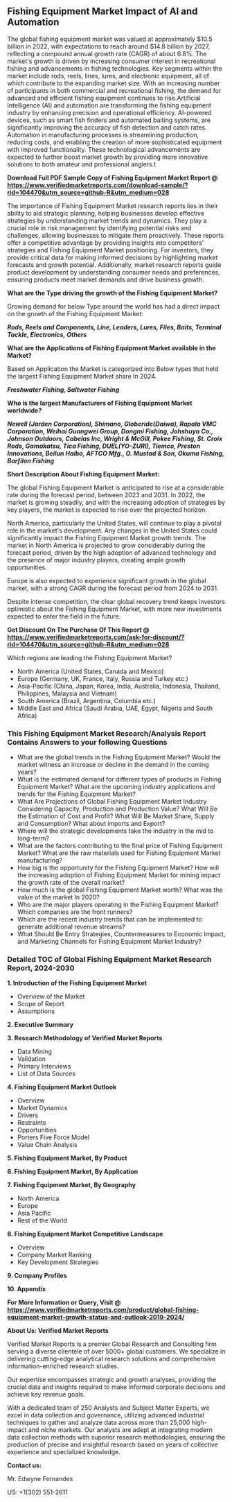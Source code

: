 <h2>Fishing Equipment Market Impact of AI and Automation</h2>The global fishing equipment market was valued at approximately $10.5 billion in 2022, with expectations to reach around $14.8 billion by 2027, reflecting a compound annual growth rate (CAGR) of about 6.8%. The market's growth is driven by increasing consumer interest in recreational fishing and advancements in fishing technologies. Key segments within the market include rods, reels, lines, lures, and electronic equipment, all of which contribute to the expanding market size. With an increasing number of participants in both commercial and recreational fishing, the demand for advanced and efficient fishing equipment continues to rise.Artificial Intelligence (AI) and automation are transforming the fishing equipment industry by enhancing precision and operational efficiency. AI-powered devices, such as smart fish finders and automated baiting systems, are significantly improving the accuracy of fish detection and catch rates. Automation in manufacturing processes is streamlining production, reducing costs, and enabling the creation of more sophisticated equipment with improved functionality. These technological advancements are expected to further boost market growth by providing more innovative solutions to both amateur and professional anglers.t</p><p id="" class=""><strong>Download Full PDF Sample Copy of Fishing Equipment Market Report @ <a href="https://www.verifiedmarketreports.com/download-sample/?rid=104470&utm_source=github-R&utm_medium=028" target="_blank">https://www.verifiedmarketreports.com/download-sample/?rid=104470&utm_source=github-R&utm_medium=028</a></strong></p><p>The importance of&nbsp;Fishing Equipment Market research reports lies in their ability to aid strategic planning, helping businesses develop effective strategies by understanding market trends and dynamics. They play a crucial role in risk management by identifying potential risks and challenges, allowing businesses to mitigate them proactively. These reports offer a competitive advantage by providing insights into competitors' strategies and Fishing Equipment Market positioning. For investors, they provide critical data for making informed decisions by highlighting market forecasts and growth potential. Additionally, market research reports guide product development by understanding consumer needs and preferences, ensuring products meet market demands and drive business growth.</p><p><strong>What are the&nbsp;Type driving the growth of the Fishing Equipment Market?</strong></p><p id="" class="">Growing demand for below Type around the world has had a direct impact on the growth of the Fishing Equipment Market:</p><em><strong>Rods, Reels and Components, Line, Leaders, Lures, Files, Baits, Terminal Tackle, Electronics, Others</strong></em></p><strong>What are the&nbsp;Applications&nbsp;of Fishing Equipment Market available in the Market?</strong></p><p id="" class="">Based on Application the Market is categorized into Below types that held the largest Fishing Equipment Market share In 2024.</p><em><strong>Freshwater Fishing, Saltwater Fishing</strong></em></p><strong>Who is the largest Manufacturers of Fishing Equipment Market worldwide?</strong></p><p><em><strong>Newell (Jarden Corporation), Shimano, Globeride(Daiwa), Rapala VMC Corporation, Weihai Guangwei Group, Dongmi Fishing, Johshuya Co., Johnson Outdoors, Cabelas Inc, Wright & McGill, Pokee Fishing, St. Croix Rods, Gamakatsu, Tica Fishing, DUEL(YO-ZURI), Tiemco, Preston Innovations, Beilun Haibo, AFTCO Mfg., O. Mustad & Son, Okuma Fishing, Barfilon Fishing</strong></em></p><p id="" class=""><strong>Short Description About Fishing Equipment Market:</strong></p><p>The global Fishing Equipment Market is anticipated to rise at a considerable rate during the forecast period, between 2023 and 2031. In 2022, the market is growing steadily, and with the increasing adoption of strategies by key players, the market is expected to rise over the projected horizon.</p><p>North America, particularly the United States, will continue to play a pivotal role in the market's development. Any changes in the United States could significantly impact the Fishing Equipment Market growth trends. The market in North America is projected to grow considerably during the forecast period, driven by the high adoption of advanced technology and the presence of major industry players, creating ample growth opportunities.</p><p>Europe is also expected to experience significant growth in the global market, with a strong CAGR during the forecast period from 2024 to 2031.</p><p>Despite intense competition, the clear global recovery trend keeps investors optimistic about the Fishing Equipment Market, with more new investments expected to enter the field in the future.</p><p id="" class=""><strong>Get Discount On The Purchase Of This Report @ <a href="https://www.verifiedmarketreports.com/ask-for-discount/?rid=104470&utm_source=github-R&utm_medium=028" target="_blank">https://www.verifiedmarketreports.com/ask-for-discount/?rid=104470&utm_source=github-R&utm_medium=028</a></strong></p>Which regions are leading the Fishing Equipment Market?</p><ul><li>North America (United States, Canada and Mexico)</li><li>Europe (Germany, UK, France, Italy, Russia and Turkey etc.)</li><li>Asia-Pacific (China, Japan, Korea, India, Australia, Indonesia, Thailand, Philippines, Malaysia and Vietnam)</li><li>South America (Brazil, Argentina, Columbia etc.)</li><li>Middle East and Africa (Saudi Arabia, UAE, Egypt, Nigeria and South Africa)</li></ul><h3 id="" class="">This Fishing Equipment Market Research/Analysis Report Contains Answers to your following Questions</h3><ul><li>What are the global trends in the Fishing Equipment Market? Would the market witness an increase or decline in the demand in the coming years?</li><li>What is the estimated demand for different types of products in Fishing Equipment Market? What are the upcoming industry applications and trends for the Fishing Equipment Market?</li><li>What Are Projections of Global Fishing Equipment Market Industry Considering Capacity, Production and Production Value? What Will Be the Estimation of Cost and Profit? What Will Be Market Share, Supply and Consumption? What about imports and Export?</li><li>Where will the strategic developments take the industry in the mid to long-term?</li><li>What are the factors contributing to the final price of Fishing Equipment Market? What are the raw materials used for Fishing Equipment Market manufacturing?</li><li>How big is the opportunity for the Fishing Equipment Market? How will the increasing adoption of Fishing Equipment Market for mining impact the growth rate of the overall market?</li><li>How much is the global Fishing Equipment Market worth? What was the value of the market In 2020?</li><li>Who are the major players operating in the Fishing Equipment Market? Which companies are the front runners?</li><li>Which are the recent industry trends that can be implemented to generate additional revenue streams?</li><li>What Should Be Entry Strategies, Countermeasures to Economic Impact, and Marketing Channels for Fishing Equipment Market Industry?</li></ul><h3 id="" class="">Detailed TOC of Global Fishing Equipment Market Research Report, 2024-2030</h3><p id="" class=""><strong>1. Introduction of the Fishing Equipment Market</strong></p><ul><li>Overview of the Market</li><li>Scope of Report</li><li>Assumptions</li></ul><p id="" class=""><strong>2. Executive Summary</strong></p><p id="" class=""><strong>3. Research Methodology of Verified Market Reports</strong></p><ul><li>Data Mining</li><li>Validation</li><li>Primary Interviews</li><li>List of Data Sources</li></ul><p id="" class=""><strong>4. Fishing Equipment Market Outlook</strong></p><ul><li>Overview</li><li>Market Dynamics</li><li>Drivers</li><li>Restraints</li><li>Opportunities</li><li>Porters Five Force Model</li><li>Value Chain Analysis</li></ul><p id="" class=""><strong>5. Fishing Equipment Market, By Product</strong></p><p id="" class=""><strong>6. Fishing Equipment Market, By Application</strong></p><p id="" class=""><strong>7. Fishing Equipment Market, By Geography</strong></p><ul><li>North America</li><li>Europe</li><li>Asia Pacific</li><li>Rest of the World</li></ul><p id="" class=""><strong>8. Fishing Equipment Market Competitive Landscape</strong></p><ul><li>Overview</li><li>Company Market Ranking</li><li>Key Development Strategies</li></ul><p id="" class=""><strong>9. Company Profiles</strong></p><p id="" class=""><strong>10. Appendix</strong></p><p id="" class=""><strong>For More Information or Query, Visit @ <a href="https://www.verifiedmarketreports.com/product/global-fishing-equipment-market-growth-status-and-outlook-2019-2024/" target="_blank">https://www.verifiedmarketreports.com/product/global-fishing-equipment-market-growth-status-and-outlook-2019-2024/</a></strong></p><p id="" class=""><strong>About Us: Verified Market Reports</strong></p><p id="" class="">Verified Market Reports is a premier Global Research and Consulting firm serving a diverse clientele of over 5000+ global customers. We specialize in delivering cutting-edge analytical research solutions and comprehensive information-enriched research studies.</p><p id="" class="">Our expertise encompasses strategic and growth analyses, providing the crucial data and insights required to make informed corporate decisions and achieve key revenue goals.</p><p id="" class="">With a dedicated team of 250 Analysts and Subject Matter Experts, we excel in data collection and governance, utilizing advanced industrial techniques to gather and analyze data across more than 25,000 high-impact and niche markets. Our analysts are adept at integrating modern data collection methods with superior research methodologies, ensuring the production of precise and insightful research based on years of collective experience and specialized knowledge.</p><p id="" class=""><strong>Contact us:</strong></p><p id="" class="">Mr. Edwyne Fernandes</p><p id="" class="">US: +1(302) 551-2611</p>